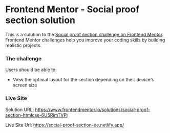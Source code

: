 # Frontend Mentor - Social proof section solution

This is a solution to the [Social proof section challenge on Frontend Mentor](https://www.frontendmentor.io/challenges/social-proof-section-6e0qTv_bA). Frontend Mentor challenges help you improve your coding skills by building realistic projects. 

### The challenge

Users should be able to:

- View the optimal layout for the section depending on their device's screen size

### Live Site

Solution URL: https://www.frontendmentor.io/solutions/social-proof-section-htmlcss-6U5RimTVPj

Live Site Url: https://social-proof-section-ee.netlify.app/
